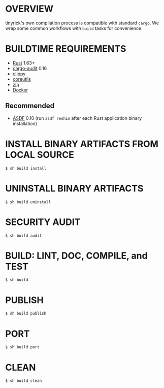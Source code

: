 # OVERVIEW

tinyrick's own compilation process is compatible with standard `cargo`. We wrap some common workflows with `build` tasks for convenience.

# BUILDTIME REQUIREMENTS

* [Rust](https://www.rust-lang.org/en-US/) 1.63+
* [cargo-audit](https://crates.io/crates/cargo-audit) 0.16
* [clippy](https://github.com/rust-lang-nursery/rust-clippy)
* [coreutils](https://www.gnu.org/software/coreutils/coreutils.html)
* [zip](https://linux.die.net/man/1/zip)
* [Docker](https://www.docker.com/)

## Recommended

* [ASDF](https://asdf-vm.com/) 0.10 (run `asdf reshim` after each Rust application binary installation)

# INSTALL BINARY ARTIFACTS FROM LOCAL SOURCE

```console
$ sh build install
```

# UNINSTALL BINARY ARTIFACTS

```console
$ sh build uninstall
```

# SECURITY AUDIT

```console
$ sh build audit
```

# BUILD: LINT, DOC, COMPILE, and TEST

```console
$ sh build
```

# PUBLISH

```console
$ sh build publish
```

# PORT

```console
$ sh build port
```

# CLEAN

```console
$ sh build clean
```

